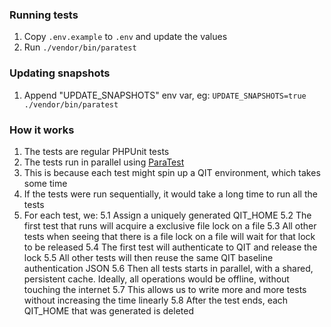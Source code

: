 ### Running tests

1. Copy `.env.example` to `.env` and update the values
2. Run `./vendor/bin/paratest`

### Updating snapshots

1. Append "UPDATE_SNAPSHOTS" env var, eg: `UPDATE_SNAPSHOTS=true ./vendor/bin/paratest`

### How it works

1. The tests are regular PHPUnit tests
2. The tests run in parallel using [ParaTest](https://github.com/paratestphp/paratest)
3. This is because each test might spin up a QIT environment, which takes some time
4. If the tests were run sequentially, it would take a long time to run all the tests
5. For each test, we:
  5.1 Assign a uniquely generated QIT_HOME
  5.2 The first test that runs will acquire a exclusive file lock on a file
  5.3 All other tests when seeing that there is a file lock on a file will wait for that lock to be released
  5.4 The first test will authenticate to QIT and release the lock
  5.5 All other tests will then reuse the same QIT baseline authentication JSON
  5.6 Then all tests starts in parallel, with a shared, persistent cache. Ideally, all operations would be offline, without touching the internet
  5.7 This allows us to write more and more tests without increasing the time linearly
  5.8 After the test ends, each QIT_HOME that was generated is deleted
